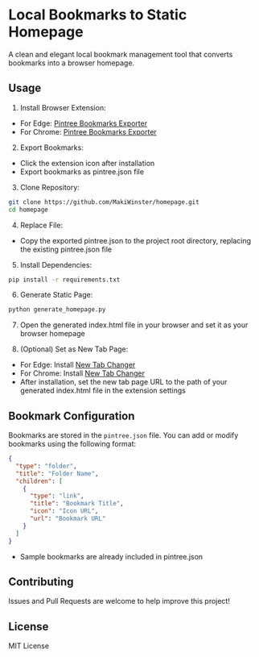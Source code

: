 # Local Bookmarks to Static Homepage
A clean and elegant local bookmark management tool that converts bookmarks into a browser homepage.

## Usage

1. Install Browser Extension:
- For Edge: [Pintree Bookmarks Exporter](https://microsoftedge.microsoft.com/addons/detail/pintree-bookmarks-exporte/binmofchlenaimbnocogbpebiodjlgkm)
- For Chrome: [Pintree Bookmarks Exporter](https://chromewebstore.google.com/detail/pintree-bookmarks-exporte/mjcglnkikjidokobpfdcdmcnfdicojce)

2. Export Bookmarks:
- Click the extension icon after installation
- Export bookmarks as pintree.json file

3. Clone Repository:
```bash
git clone https://github.com/MakiWinster/homepage.git
cd homepage
```

4. Replace File:
- Copy the exported pintree.json to the project root directory, replacing the existing pintree.json file

5. Install Dependencies:
```bash
pip install -r requirements.txt
```

6. Generate Static Page:
```bash
python generate_homepage.py
```

7. Open the generated index.html file in your browser and set it as your browser homepage

8. (Optional) Set as New Tab Page:
- For Edge: Install [New Tab Changer](https://microsoftedge.microsoft.com/addons/detail/new-tab-changer/dlbnebcbaeajdpekcdhmcgdhoodcjpeg)
- For Chrome: Install [New Tab Changer](https://chromewebstore.google.com/detail/new-tab-changer/occbjkhimchkolibngmcefpjlbknggfh)
- After installation, set the new tab page URL to the path of your generated index.html file in the extension settings

## Bookmark Configuration

Bookmarks are stored in the `pintree.json` file. You can add or modify bookmarks using the following format:

```json
{
  "type": "folder",
  "title": "Folder Name",
  "children": [
    {
      "type": "link",
      "title": "Bookmark Title",
      "icon": "Icon URL",
      "url": "Bookmark URL"
    }
  ]
}
```
- Sample bookmarks are already included in pintree.json

## Contributing

Issues and Pull Requests are welcome to help improve this project!

## License

MIT License 